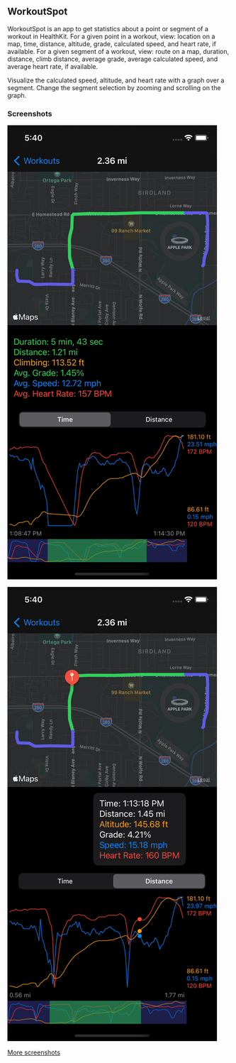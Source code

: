 ## WorkoutSpot

WorkoutSpot is an app to get statistics about a point or segment of a workout in HealthKit. 
For a given point in a workout, view: location on a map, time, distance, altitude, grade, calculated speed, and heart rate, if available.
For a given segment of a workout, view: route on a map, duration, distance, climb distance, average grade, average calculated speed, and average heart rate, if available.

Visualize the calculated speed, altitude, and heart rate with a graph over a segment. 
Change the segment selection by zooming and scrolling on the graph.

### Screenshots

![Time domain](Screenshots/iPhone12,1/2_time_segment.png)

![Distance domain](Screenshots/iPhone12,1/4_distance_point.png)

[More screenshots](Screenshots/)

